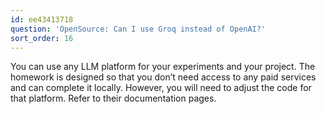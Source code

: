 ```yaml
---
id: ee43413718
question: 'OpenSource: Can I use Groq instead of OpenAI?'
sort_order: 16
---
```


You can use any LLM platform for your experiments and your project. The homework is designed so that you don’t need access to any paid services and can complete it locally. However, you will need to adjust the code for that platform. Refer to their documentation pages.